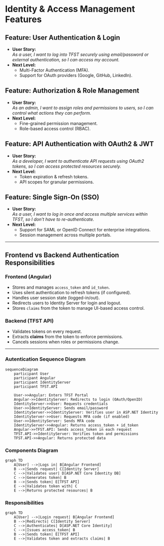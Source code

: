 # Identity & Access Management Features

## Feature: User Authentication & Login
- **User Story:**  
  *As a user, I want to log into TFST securely using email/password or external authentication, so I can access my account.*
- **Next Level:**  
  - Multi-Factor Authentication (MFA).  
  - Support for OAuth providers (Google, GitHub, LinkedIn).  

## Feature: Authorization & Role Management
- **User Story:**  
  *As an admin, I want to assign roles and permissions to users, so I can control what actions they can perform.*
- **Next Level:**  
  - Fine-grained permission management.  
  - Role-based access control (RBAC).  

## Feature: API Authentication with OAuth2 & JWT
- **User Story:**  
  *As a developer, I want to authenticate API requests using OAuth2 tokens, so I can access protected resources securely.*
- **Next Level:**  
  - Token expiration & refresh tokens.  
  - API scopes for granular permissions.  

## Feature: Single Sign-On (SSO)
- **User Story:**  
  *As a user, I want to log in once and access multiple services within TFST, so I don’t have to re-authenticate.*
- **Next Level:**  
  - Support for SAML or OpenID Connect for enterprise integrations.  
  - Session management across multiple portals.

---
## Frontend vs Backend Authentication Responsibilities

### **Frontend (Angular)**
- Stores and manages `access_token` and `id_token`.
- Uses silent authentication to refresh tokens (if configured).
- Handles user session state (logged-in/out).
- Redirects users to Identity Server for login and logout.
- Stores `claims` from the token to manage UI-based access control.

### **Backend (TFST API)**
- Validates tokens on every request.
- Extracts **claims** from the token to enforce permissions.
- Cancels sessions when roles or permissions change.

---

### **Autentication Sequence Diagram**
```mermaid
sequenceDiagram
    participant User
    participant Angular
    participant IdentityServer
    participant TFST.API

    User->>Angular: Enters TFST Portal
    Angular->>IdentityServer: Redirects to login (OAuth/OpenID)
    IdentityServer->>User: Requests credentials
    User->>IdentityServer: Sends email/password
    IdentityServer->>IdentityServer: Verifies user in ASP.NET Identity
    IdentityServer->>User: Requests MFA code (if enabled)
    User->>IdentityServer: Sends MFA code
    IdentityServer->>Angular: Returns access_token + id_token
    Angular->>TFST.API: Sends access_token in each request
    TFST.API->>IdentityServer: Verifies token and permissions
    TFST.API->>Angular: Returns protected data
```

### Components Diagram

```mermaid
graph TD
    A[User] -->|Logs in| B[Angular Frontend]
    B -->|Sends request| C[Identity Server]
    C -->|Validates user| D[ASP.NET Core Identity DB]
    C -->|Generates token| B
    B -->|Sends token| E[TFST API]
    E -->|Validates token with| C
    E -->|Returns protected resources| B
```

### Responsibilities

```mermaid
graph TD
    A[User] -->|Login request| B[Angular Frontend]
    B -->|Redirects| C[Identity Server]
    C -->|Authenticates| D[ASP.NET Core Identity]
    C -->|Issues access_token| B
    B -->|Sends token| E[TFST API]
    E -->|Validates token and extracts claims| B
```
